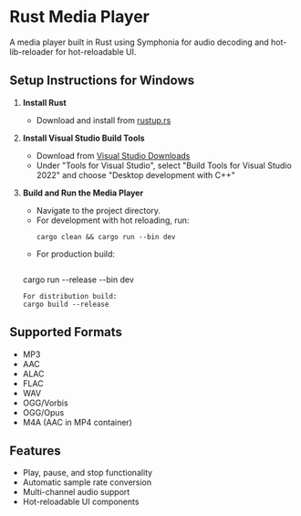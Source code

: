 # Rust Media Player

A media player built in Rust using Symphonia for audio decoding and hot-lib-reloader for hot-reloadable UI.

## Setup Instructions for Windows

1. **Install Rust**
   - Download and install from [rustup.rs](https://rustup.rs/)

2. **Install Visual Studio Build Tools**
   - Download from [Visual Studio Downloads](https://visualstudio.microsoft.com/downloads/)
   - Under "Tools for Visual Studio", select "Build Tools for Visual Studio 2022" and choose "Desktop development with C++"

3. **Build and Run the Media Player**
   - Navigate to the project directory.
   - For development with hot reloading, run:
     ```
     cargo clean && cargo run --bin dev
     ```
   - For production build:
     ```
    cargo run --release --bin dev    
     ```
     For distribution build:
     cargo build --release

## Supported Formats

- MP3
- AAC
- ALAC
- FLAC
- WAV
- OGG/Vorbis
- OGG/Opus
- M4A (AAC in MP4 container)

## Features

- Play, pause, and stop functionality
- Automatic sample rate conversion
- Multi-channel audio support
- Hot-reloadable UI components
